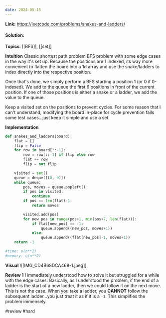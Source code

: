 ```yaml
---
date: 2024-05-15
---
```

**Link:** https://leetcode.com/problems/snakes-and-ladders/
#### Solution:

**Topics**: [[BFS]], [[set]]

**Intuition**
Classic shortest path problem BFS problem with some edge cases in the way it's set up. Because the positions are 1 indexed, its way more convenient to flatten the board into a 1d array and use the snake/ladders to index directly into the respective position.

Once that's done, we simply perform a BFS starting a position 1 (or 0 if 0-indexed). We add to the queue the first 6 positions in front of the current position. If one of those positions is either a snake or a ladder, we add the value to the queue.

Keep a visited set on the positions to prevent cycles. For some reason that I can't understand, modifying the board in-place for cycle prevention fails some test cases...just keep it simple and use a set.

**Implementation**
```python
def snakes_and_ladders(board):
	flat = []
	flip = False
	for row in board[::-1]:
		row = row[::-1] if flip else row
		flat += row
		flip = not flip

	visited = set()
	queue = deque([(0, 0)])
	while queue:
		pos, moves = queue.popleft()
		if pos in visited:
			continue
		if pos == len(flat)-1:
			return moves

		visited.add(pos)
		for new_pos in range(pos+1, min(pos+7, len(flat))):
			if flat[new_pos] == -1:
				queue.append((new_pos, moves+1))
			else:
				queue.append((flat[new_pos]-1, moves+1))
	return -1

#time: o(n**2)
#memory: o(n**2)
```

**Visual** 
![[IMG_CD4B68DCA468-1.jpeg]]

**Review 1**
I immediately understood how to solve it but struggled for a while with the edge cases. Basically, as I understood the problem, if the end of a ladder is the start of a new ladder, then we could follow it on the next move. This is not the case. When you take a ladder, you **CANNOT** follow the subsequent ladder...you just treat it as if it is a `-1`. This simplifies the problem immensely. 

#review 
#hard 


